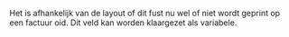 Het is afhankelijk van de layout of dit fust nu wel of niet wordt geprint op een factuur oid. Dit veld kan worden klaargezet als variabele.